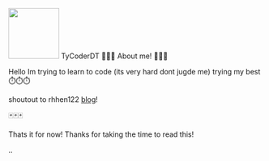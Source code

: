 <img src=https://raw.githubusercontent.com/rhhen122/NERV-OS/refs/heads/master/.shh/icon.png width="100" height="100"></img>
TyCoderDT <a></a>
🎈🎈🎈
About me!
🍕🍕🍕
<p>Hello Im trying to learn to code (its very hard dont jugde me) trying my best 
⏱️⏱️⏱️

<p>shoutout to rhhen122 <a href="https://iamcitrus.neocities.org/">blog</a>!</p>

🃏🃏🃏

<p>Thats it for now! Thanks for taking the time to read this!</p>..

